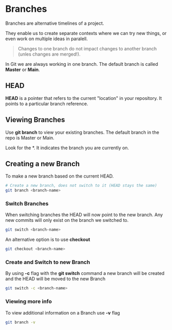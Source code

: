 # Branches

Branches are alternative timelines of a project.

They enable us to create separate contexts where we can try new things, or even work on multiple ideas in paralell.

>Changes to one branch do not impact changes to another branch (unles changes are merged!).

In Git we are always working in one branch. The default branch is called **Master** or **Main**.

## HEAD

**HEAD** is a pointer that refers to the current "location" in your repository. It points to a particular branch reference.

## Viewing Branches

Use **git branch** to view your existing branches. The default branch in the repo is Master or Main.

Look for the *. It indicates the branch you are currently on.

## Creating a new Branch

To make a new branch based on the current HEAD.

```sh
# Create a new branch, does not switch to it (HEAD stays the same)
git branch <branch-name>
```

### Switch Branches

When switching branches the HEAD will now point to the new branch.
Any new commits will only exist on the branch we switched to.

```sh
git switch <branch-name>
```

An alternative option is to use **checkout**

```sh
git checkout <branch-name>
```

### Create and Switch to new Branch

By using **-c** flag with the **git switch** command a new branch will be created and the HEAD will be moved to the new Branch

```sh
git switch -c <branch-name>
```

### Viewing more info

To view additional information on a Branch use **-v** flag

```sh
git branch -v
```
